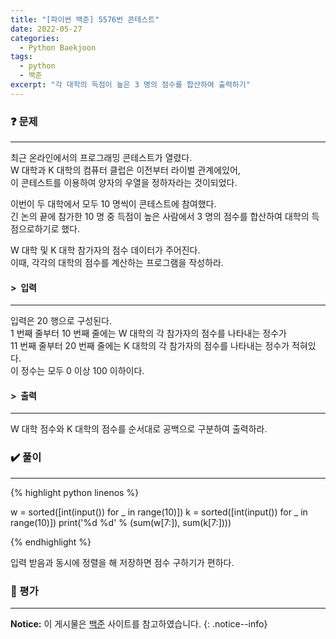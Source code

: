 ```yaml
---
title: "[파이썬 백준] 5576번 콘테스트"
date: 2022-05-27
categories:
  - Python Baekjoon
tags:
  - python
  - 백준
excerpt: "각 대학의 득점이 높은 3 명의 점수를 합산하여 출력하기"
---
```


### ❓ 문제

---

최근 온라인에서의 프로그래밍 콘테스트가 열렸다.<br>
W 대학과 K 대학의 컴퓨터 클럽은 이전부터 라이벌 관계에있어,<br>
이 콘테스트를 이용하여 양자의 우열을 정하자라는 것이되었다.<br>

이번이 두 대학에서 모두 10 명씩이 콘테스트에 참여했다.<br>
긴 논의 끝에 참가한 10 명 중 득점이 높은 사람에서 3 명의 점수를 합산하여 대학의 득점으로하기로 했다.<br>

W 대학 및 K 대학 참가자의 점수 데이터가 주어진다.<br>
이때, 각각의 대학의 점수를 계산하는 프로그램을 작성하라.<br>


#### > &nbsp;입력

---

입력은 20 행으로 구성된다.<br>
1 번째 줄부터 10 번째 줄에는 W 대학의 각 참가자의 점수를 나타내는 정수가<br>
11 번째 줄부터 20 번째 줄에는 K 대학의 각 참가자의 점수를 나타내는 정수가 적혀있다.<br>
이 정수는 모두 0 이상 100 이하이다.<br>


#### > &nbsp;출력

---

W 대학 점수와 K 대학의 점수를 순서대로 공백으로 구분하여 출력하라.<br>


### ✔️ 풀이

---

{% highlight python linenos %}

w = sorted([int(input()) for _ in range(10)])
k = sorted([int(input()) for _ in range(10)])
print('%d %d' % (sum(w[7:]), sum(k[7:])))

{% endhighlight %}

입력 받음과 동시에 정렬을 해 저장하면 점수 구하기가 편하다.

### 💬 평가

---



**Notice:** 이 게시물은 [백준](https://www.acmicpc.net/problem/5576) 사이트를 참고하였습니다.
{: .notice--info}
